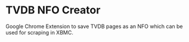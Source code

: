 TVDB NFO Creator
====

Google Chrome Extension to save TVDB pages as an NFO which can be used for scraping in XBMC.